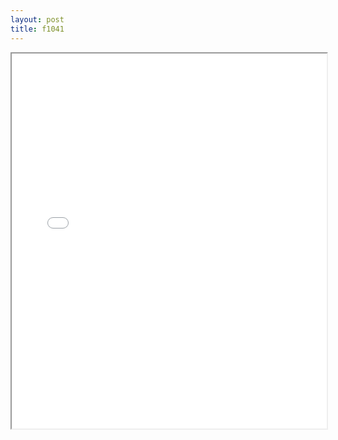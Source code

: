 ```yaml
---
layout: post
title: f1041
---
```


<div class="pdf-container">
<iframe src="/ea/assets/pdfs/forms/f1041.pdf" height="600" width="100%" allowFullScreen="true"></iframe>
</div>

